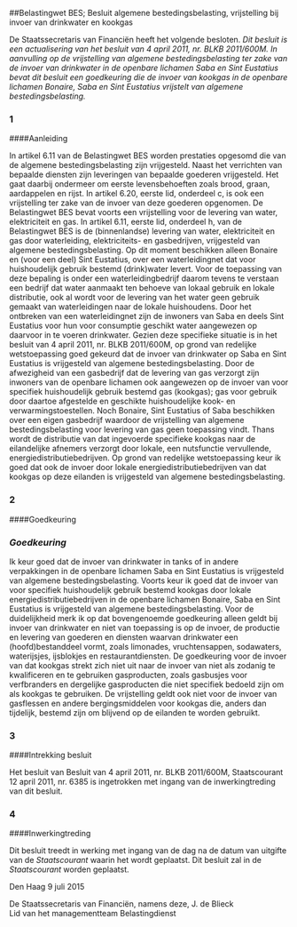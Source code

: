 <meta http-equiv='Content-Type' content='text/html; charset=utf-8' />

##Belastingwet BES; Besluit algemene bestedingsbelasting, vrijstelling bij invoer van drinkwater en kookgas

De Staatssecretaris van Financiën heeft het volgende besloten.     *Dit besluit is een actualisering van het besluit van 4 april 2011, nr. BLKB 2011/600M. In aanvulling op de vrijstelling van algemene bestedingsbelasting ter zake van de invoer van drinkwater in de openbare lichamen Saba en Sint Eustatius bevat dit besluit een goedkeuring die de invoer van kookgas in de openbare lichamen Bonaire, Saba en Sint Eustatius vrijstelt van algemene bestedingsbelasting.*    
### 1  

####Aanleiding

In artikel 6.11 van de Belastingwet BES worden prestaties opgesomd die van de algemene bestedingsbelasting zijn vrijgesteld. Naast het verrichten van bepaalde diensten zijn leveringen van bepaalde goederen vrijgesteld. Het gaat daarbij ondermeer om eerste levensbehoeften zoals brood, graan, aardappelen en rijst. In artikel 6.20, eerste lid, onderdeel c, is ook een vrijstelling ter zake van de invoer van deze goederen opgenomen. De Belastingwet BES bevat voorts een vrijstelling voor de levering van water, elektriciteit en gas. In artikel 6.11, eerste lid, onderdeel h, van de Belastingwet BES is de (binnenlandse) levering van water, elektriciteit en gas door waterleiding, elektriciteits- en gasbedrijven, vrijgesteld van algemene bestedingsbelasting. Op dit moment beschikken alleen Bonaire en (voor een deel) Sint Eustatius, over een waterleidingnet dat voor huishoudelijk gebruik bestemd (drink)water levert. Voor de toepassing van deze bepaling is onder een waterleidingbedrijf daarom tevens te verstaan een bedrijf dat water aanmaakt ten behoeve van lokaal gebruik en lokale distributie, ook al wordt voor de levering van het water geen gebruik gemaakt van waterleidingen naar de lokale huishoudens. Door het ontbreken van een waterleidingnet zijn de inwoners van Saba en deels Sint Eustatius voor hun voor consumptie geschikt water aangewezen op daarvoor in te voeren drinkwater. Gezien deze specifieke situatie is in het besluit van 4 april 2011, nr. BLKB 2011/600M, op grond van redelijke wetstoepassing goed gekeurd dat de invoer van drinkwater op Saba en Sint Eustatius is vrijgesteld van algemene bestedingsbelasting. Door de afwezigheid van een gasbedrijf dat de levering van gas verzorgt zijn inwoners van de openbare lichamen ook aangewezen op de invoer van voor specifiek huishoudelijk gebruik bestemd gas (kookgas); gas voor gebruik door daartoe afgestelde en geschikte huishoudelijke kook- en verwarmingstoestellen. Noch Bonaire, Sint Eustatius of Saba beschikken over een eigen gasbedrijf waardoor de vrijstelling van algemene bestedingsbelasting voor levering van gas geen toepassing vindt. Thans wordt de distributie van dat ingevoerde specifieke kookgas naar de eilandelijke afnemers verzorgt door lokale, een nutsfunctie vervullende, energiedistributiebedrijven. Op grond van redelijke wetstoepassing keur ik goed dat ook de invoer door lokale energiedistributiebedrijven van dat kookgas op deze eilanden is vrijgesteld van algemene bestedingsbelasting.    
### 2  

####Goedkeuring

### *Goedkeuring* 

Ik keur goed dat de invoer van drinkwater in tanks of in andere verpakkingen in de openbare lichamen Saba en Sint Eustatius is vrijgesteld van algemene bestedingsbelasting. Voorts keur ik goed dat de invoer van voor specifiek huishoudelijk gebruik bestemd kookgas door lokale energiedistributiebedrijven in de openbare lichamen Bonaire, Saba en Sint Eustatius is vrijgesteld van algemene bestedingsbelasting. Voor de duidelijkheid merk ik op dat bovengenoemde goedkeuring alleen geldt bij invoer van drinkwater en niet van toepassing is op de invoer, de productie en levering van goederen en diensten waarvan drinkwater een (hoofd)bestanddeel vormt, zoals limonades, vruchtensappen, sodawaters, waterijsjes, ijsblokjes en restaurantdiensten. De goedkeuring voor de invoer van dat kookgas strekt zich niet uit naar de invoer van niet als zodanig te kwalificeren en te gebruiken gasproducten, zoals gasbusjes voor verfbranders en dergelijke gasproducten die niet specifiek bedoeld zijn om als kookgas te gebruiken. De vrijstelling geldt ook niet voor de invoer van gasflessen en andere bergingsmiddelen voor kookgas die, anders dan tijdelijk, bestemd zijn om blijvend op de eilanden te worden gebruikt.    
### 3  

####Intrekking besluit

Het besluit van Besluit van 4 april 2011, nr. BLKB 2011/600M, Staatscourant 12 april 2011, nr. 6385 is ingetrokken met ingang van de inwerkingtreding van dit besluit.    
### 4  

####Inwerkingtreding

Dit besluit treedt in werking met ingang van de dag na de datum van uitgifte van de *Staatscourant* waarin het wordt geplaatst.      Dit besluit zal in de *Staatscourant* worden geplaatst.   

Den Haag 
9 juli 2015   

De 
Staatssecretaris van Financiën, namens deze, 
J. de Blieck  
Lid van het managementteam Belastingdienst    
